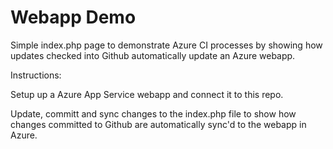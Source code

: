 # Webapp Demo
Simple index.php page to demonstrate Azure CI processes by showing how updates checked into Github automatically update an Azure webapp.

Instructions:

Setup up a Azure App Service webapp and connect it to this repo.

Update, committ and sync changes to the index.php file to show how changes committed to Github are automatically sync'd to the webapp in Azure.

